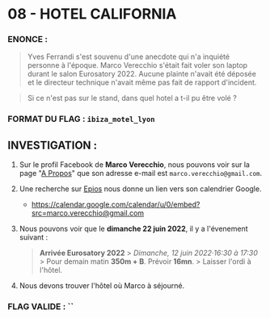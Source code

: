 # 08 - HOTEL CALIFORNIA

### ENONCE :

> Yves Ferrandi s'est souvenu d'une anecdote qui n'a inquiété personne à l'époque. Marco Verecchio s'était fait voler son laptop durant le salon Eurosatory 2022. Aucune plainte n'avait été déposée et le directeur technique n'avait même pas fait de rapport d'incident.

> Si ce n'est pas sur le stand, dans quel hotel a t-il pu être volé ? 

### FORMAT DU FLAG : `ibiza_motel_lyon`

## INVESTIGATION :

1. Sur le profil Facebook de **Marco Verecchio**, nous pouvons voir sur la page "[A Propos](https://www.facebook.com/profile.php?id=61566958176024&sk=about_contact_and_basic_info)" que son adresse e-mail est `marco.verecchio@gmail.com`.

2. Une recherche sur [Epios](https://epieos.com/?q=marco.verecchio%40gmail.com&t=email) nous donne un lien vers son calendrier Google.
    - https://calendar.google.com/calendar/u/0/embed?src=marco.verecchio@gmail.com

3. Nous pouvons voir que le **dimanche 22 juin 2022**, il y a l'évenement suivant :
    > **Arrivée Eurosatory 2022**
		> *Dimanche, 12 juin 2022·16:30 à 17:30*
		> Pour demain matin **350m + B**. Prévoir **16mn**.
		> Laisser l'ordi à l'hôtel.

4. Nous devons trouver l'hôtel où Marco à séjourné.

### FLAG VALIDE : ``